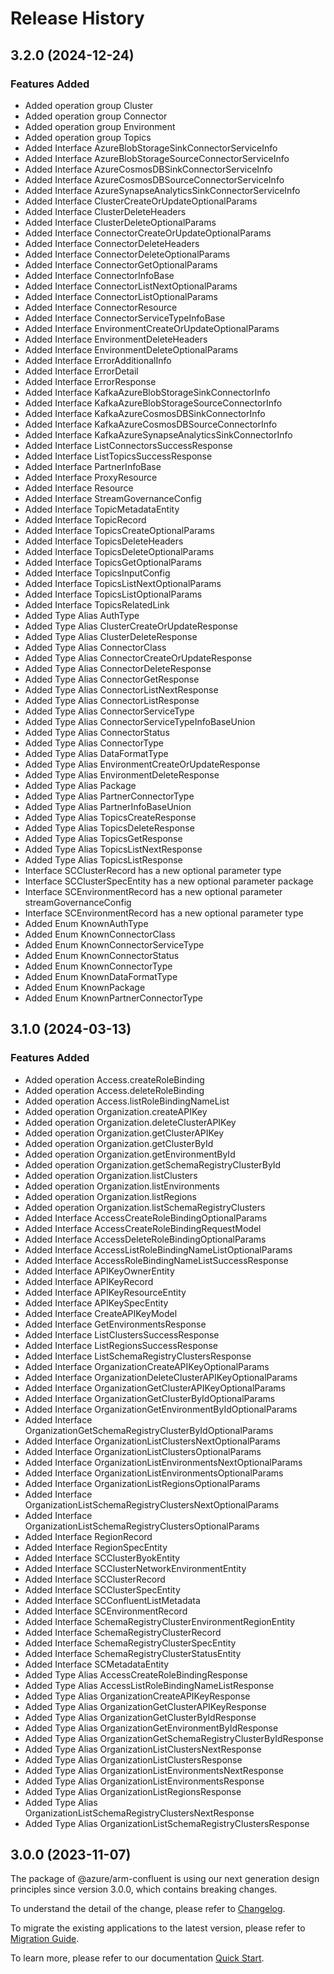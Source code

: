 # Release History
    
## 3.2.0 (2024-12-24)
    
### Features Added

  - Added operation group Cluster
  - Added operation group Connector
  - Added operation group Environment
  - Added operation group Topics
  - Added Interface AzureBlobStorageSinkConnectorServiceInfo
  - Added Interface AzureBlobStorageSourceConnectorServiceInfo
  - Added Interface AzureCosmosDBSinkConnectorServiceInfo
  - Added Interface AzureCosmosDBSourceConnectorServiceInfo
  - Added Interface AzureSynapseAnalyticsSinkConnectorServiceInfo
  - Added Interface ClusterCreateOrUpdateOptionalParams
  - Added Interface ClusterDeleteHeaders
  - Added Interface ClusterDeleteOptionalParams
  - Added Interface ConnectorCreateOrUpdateOptionalParams
  - Added Interface ConnectorDeleteHeaders
  - Added Interface ConnectorDeleteOptionalParams
  - Added Interface ConnectorGetOptionalParams
  - Added Interface ConnectorInfoBase
  - Added Interface ConnectorListNextOptionalParams
  - Added Interface ConnectorListOptionalParams
  - Added Interface ConnectorResource
  - Added Interface ConnectorServiceTypeInfoBase
  - Added Interface EnvironmentCreateOrUpdateOptionalParams
  - Added Interface EnvironmentDeleteHeaders
  - Added Interface EnvironmentDeleteOptionalParams
  - Added Interface ErrorAdditionalInfo
  - Added Interface ErrorDetail
  - Added Interface ErrorResponse
  - Added Interface KafkaAzureBlobStorageSinkConnectorInfo
  - Added Interface KafkaAzureBlobStorageSourceConnectorInfo
  - Added Interface KafkaAzureCosmosDBSinkConnectorInfo
  - Added Interface KafkaAzureCosmosDBSourceConnectorInfo
  - Added Interface KafkaAzureSynapseAnalyticsSinkConnectorInfo
  - Added Interface ListConnectorsSuccessResponse
  - Added Interface ListTopicsSuccessResponse
  - Added Interface PartnerInfoBase
  - Added Interface ProxyResource
  - Added Interface Resource
  - Added Interface StreamGovernanceConfig
  - Added Interface TopicMetadataEntity
  - Added Interface TopicRecord
  - Added Interface TopicsCreateOptionalParams
  - Added Interface TopicsDeleteHeaders
  - Added Interface TopicsDeleteOptionalParams
  - Added Interface TopicsGetOptionalParams
  - Added Interface TopicsInputConfig
  - Added Interface TopicsListNextOptionalParams
  - Added Interface TopicsListOptionalParams
  - Added Interface TopicsRelatedLink
  - Added Type Alias AuthType
  - Added Type Alias ClusterCreateOrUpdateResponse
  - Added Type Alias ClusterDeleteResponse
  - Added Type Alias ConnectorClass
  - Added Type Alias ConnectorCreateOrUpdateResponse
  - Added Type Alias ConnectorDeleteResponse
  - Added Type Alias ConnectorGetResponse
  - Added Type Alias ConnectorListNextResponse
  - Added Type Alias ConnectorListResponse
  - Added Type Alias ConnectorServiceType
  - Added Type Alias ConnectorServiceTypeInfoBaseUnion
  - Added Type Alias ConnectorStatus
  - Added Type Alias ConnectorType
  - Added Type Alias DataFormatType
  - Added Type Alias EnvironmentCreateOrUpdateResponse
  - Added Type Alias EnvironmentDeleteResponse
  - Added Type Alias Package
  - Added Type Alias PartnerConnectorType
  - Added Type Alias PartnerInfoBaseUnion
  - Added Type Alias TopicsCreateResponse
  - Added Type Alias TopicsDeleteResponse
  - Added Type Alias TopicsGetResponse
  - Added Type Alias TopicsListNextResponse
  - Added Type Alias TopicsListResponse
  - Interface SCClusterRecord has a new optional parameter type
  - Interface SCClusterSpecEntity has a new optional parameter package
  - Interface SCEnvironmentRecord has a new optional parameter streamGovernanceConfig
  - Interface SCEnvironmentRecord has a new optional parameter type
  - Added Enum KnownAuthType
  - Added Enum KnownConnectorClass
  - Added Enum KnownConnectorServiceType
  - Added Enum KnownConnectorStatus
  - Added Enum KnownConnectorType
  - Added Enum KnownDataFormatType
  - Added Enum KnownPackage
  - Added Enum KnownPartnerConnectorType
    
    
## 3.1.0 (2024-03-13)
    
### Features Added

  - Added operation Access.createRoleBinding
  - Added operation Access.deleteRoleBinding
  - Added operation Access.listRoleBindingNameList
  - Added operation Organization.createAPIKey
  - Added operation Organization.deleteClusterAPIKey
  - Added operation Organization.getClusterAPIKey
  - Added operation Organization.getClusterById
  - Added operation Organization.getEnvironmentById
  - Added operation Organization.getSchemaRegistryClusterById
  - Added operation Organization.listClusters
  - Added operation Organization.listEnvironments
  - Added operation Organization.listRegions
  - Added operation Organization.listSchemaRegistryClusters
  - Added Interface AccessCreateRoleBindingOptionalParams
  - Added Interface AccessCreateRoleBindingRequestModel
  - Added Interface AccessDeleteRoleBindingOptionalParams
  - Added Interface AccessListRoleBindingNameListOptionalParams
  - Added Interface AccessRoleBindingNameListSuccessResponse
  - Added Interface APIKeyOwnerEntity
  - Added Interface APIKeyRecord
  - Added Interface APIKeyResourceEntity
  - Added Interface APIKeySpecEntity
  - Added Interface CreateAPIKeyModel
  - Added Interface GetEnvironmentsResponse
  - Added Interface ListClustersSuccessResponse
  - Added Interface ListRegionsSuccessResponse
  - Added Interface ListSchemaRegistryClustersResponse
  - Added Interface OrganizationCreateAPIKeyOptionalParams
  - Added Interface OrganizationDeleteClusterAPIKeyOptionalParams
  - Added Interface OrganizationGetClusterAPIKeyOptionalParams
  - Added Interface OrganizationGetClusterByIdOptionalParams
  - Added Interface OrganizationGetEnvironmentByIdOptionalParams
  - Added Interface OrganizationGetSchemaRegistryClusterByIdOptionalParams
  - Added Interface OrganizationListClustersNextOptionalParams
  - Added Interface OrganizationListClustersOptionalParams
  - Added Interface OrganizationListEnvironmentsNextOptionalParams
  - Added Interface OrganizationListEnvironmentsOptionalParams
  - Added Interface OrganizationListRegionsOptionalParams
  - Added Interface OrganizationListSchemaRegistryClustersNextOptionalParams
  - Added Interface OrganizationListSchemaRegistryClustersOptionalParams
  - Added Interface RegionRecord
  - Added Interface RegionSpecEntity
  - Added Interface SCClusterByokEntity
  - Added Interface SCClusterNetworkEnvironmentEntity
  - Added Interface SCClusterRecord
  - Added Interface SCClusterSpecEntity
  - Added Interface SCConfluentListMetadata
  - Added Interface SCEnvironmentRecord
  - Added Interface SchemaRegistryClusterEnvironmentRegionEntity
  - Added Interface SchemaRegistryClusterRecord
  - Added Interface SchemaRegistryClusterSpecEntity
  - Added Interface SchemaRegistryClusterStatusEntity
  - Added Interface SCMetadataEntity
  - Added Type Alias AccessCreateRoleBindingResponse
  - Added Type Alias AccessListRoleBindingNameListResponse
  - Added Type Alias OrganizationCreateAPIKeyResponse
  - Added Type Alias OrganizationGetClusterAPIKeyResponse
  - Added Type Alias OrganizationGetClusterByIdResponse
  - Added Type Alias OrganizationGetEnvironmentByIdResponse
  - Added Type Alias OrganizationGetSchemaRegistryClusterByIdResponse
  - Added Type Alias OrganizationListClustersNextResponse
  - Added Type Alias OrganizationListClustersResponse
  - Added Type Alias OrganizationListEnvironmentsNextResponse
  - Added Type Alias OrganizationListEnvironmentsResponse
  - Added Type Alias OrganizationListRegionsResponse
  - Added Type Alias OrganizationListSchemaRegistryClustersNextResponse
  - Added Type Alias OrganizationListSchemaRegistryClustersResponse
    
    
## 3.0.0 (2023-11-07)

The package of @azure/arm-confluent is using our next generation design principles since version 3.0.0, which contains breaking changes.

To understand the detail of the change, please refer to [Changelog](https://aka.ms/azsdk/js/mgmt/quickstart).

To migrate the existing applications to the latest version, please refer to [Migration Guide](https://aka.ms/js-track2-migration-guide).

To learn more, please refer to our documentation [Quick Start](https://aka.ms/azsdk/js/mgmt/quickstart ).
